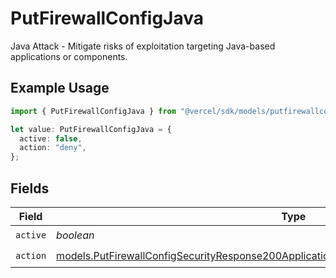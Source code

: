 # PutFirewallConfigJava

Java Attack - Mitigate risks of exploitation targeting Java-based applications or components.

## Example Usage

```typescript
import { PutFirewallConfigJava } from "@vercel/sdk/models/putfirewallconfigop.js";

let value: PutFirewallConfigJava = {
  active: false,
  action: "deny",
};
```

## Fields

| Field                                                                                                                                                                                        | Type                                                                                                                                                                                         | Required                                                                                                                                                                                     | Description                                                                                                                                                                                  |
| -------------------------------------------------------------------------------------------------------------------------------------------------------------------------------------------- | -------------------------------------------------------------------------------------------------------------------------------------------------------------------------------------------- | -------------------------------------------------------------------------------------------------------------------------------------------------------------------------------------------- | -------------------------------------------------------------------------------------------------------------------------------------------------------------------------------------------- |
| `active`                                                                                                                                                                                     | *boolean*                                                                                                                                                                                    | :heavy_check_mark:                                                                                                                                                                           | N/A                                                                                                                                                                                          |
| `action`                                                                                                                                                                                     | [models.PutFirewallConfigSecurityResponse200ApplicationJSONResponseBodyActiveCrsJavaAction](../models/putfirewallconfigsecurityresponse200applicationjsonresponsebodyactivecrsjavaaction.md) | :heavy_check_mark:                                                                                                                                                                           | N/A                                                                                                                                                                                          |